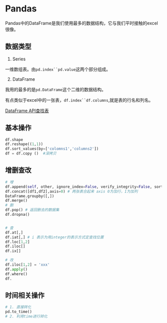 # Pandas

Pandas中的DataFrame是我们使用最多的数据结构，它与我们平时接触的excel很像。

## 数据类型

1. Series

一维数组表。由`pd.index``pd.value`这两个部分组成。

2. DataFrame

我用的最多的是`pd.DataFrame`这个二维的数据结构。

有点类似于excel中的一张表，`df.index``df.columns`,就是表的行名和列名。

[DataFrame API查找表](https://pandas.pydata.org/pandas-docs/stable/reference/frame.html)

## 基本操作

```python
df.shape
df.reshape((1,1))
df.sort_values(by=['colomns1','columns2'])
df = df.copy ()  #深拷贝
```

## 增删查改

```py
# 增
df.append(self, other, ignore_index=False, verify_integrity=False, sort=None)
df.concat([df1,df2],axis=0) # 两张表合起来 axis 0为加行，1为加列
DataFrame.groupby([,])
df.merge()
# 删
df.pop() # 返回删去的数据集
df.dropna()


# 查
df.at[,]
df.iat[,] # i 表示为用integer的表示方式定查找位置
df.loc[1,2]
df.iloc[]
df.ix[]

# 改
df.iloc[1,2] = 'xxx'
df.apply()
df.where()
df.
```


## 时间相关操作


```python
# 1. 直接转化
pd.to_time()
# 2. 利用time进行转化

```